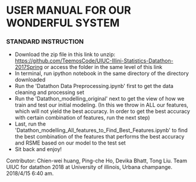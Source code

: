 # USER MANUAL FOR OUR WONDERFUL SYSTEM
### STANDARD INSTRUCTION
  - Download the zip file in this link to unzip:
  https://github.com/TeemosCode/UIUC-Illini-Statistics-Datathon-2017Spring
or access the folder in the same level of this link
  - In terminal, run ipython notebook in the same directory of the directory downloaded
  - Run the 'Datathon Data Preprocessing.ipynb' first to get the data cleaning and processing set
  - Run the 'Datathon_modelling_original' next to get the view of how we train and test our initial modeling. (In this we throw in ALL our features, which will not yield the best accuracy. In order to get the best accuracy with certain combination of features, run the next step) 
  - Last, run the 'Datathon_modelling_All_features_to_Find_Best_Features.ipynb' to find the best combination of the features that performs the best accuracy and RSME based on our model to the test set
  - Sit back and enjoy!
  
Contributor: Chien-wei huang, Ping-che Ho, Devika Bhatt, Tong Liu. Team UIUC for datathon 2018 at University of illinois, Urbana champange. 2018/4/15 6:40 am.

